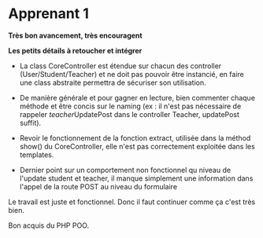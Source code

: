 # Apprenant 1
**Très bon avancement, très encouragent**

**Les petits détails à retoucher et intégrer**
- La class CoreController est étendue sur chacun des controller (User/Student/Teacher) et
ne doit pas pouvoir être instancié, en faire une class abstraite permettra de sécuriser son utilisation.

- De manière générale et pour gagner en lecture, bien commenter chaque méthode et
être concis sur le naming (ex : il n'est pas nécessaire de rappeler *teacher*UpdatePost dans le controller Teacher, 
updatePost suffit).

- Revoir le fonctionnement de la fonction extract, utilisée dans la méthod show() du CoreController,
elle n'est pas correctement exploitée dans les templates.

- Dernier point sur un comportement non fonctionnel qu niveau de l'update student et teacher,
il manque simplement une information dans l'appel de la route POST au niveau du formulaire


Le travail est juste et fonctionnel. 
Donc il faut continuer comme ça c'est très bien.

Bon acquis du PHP POO.

